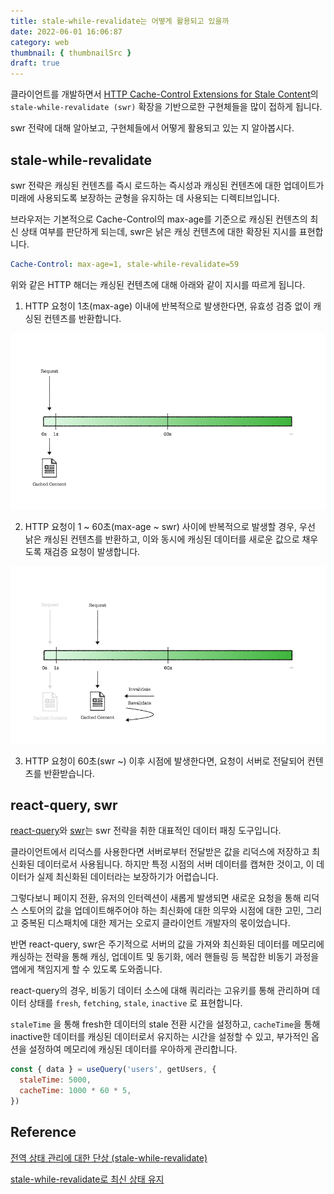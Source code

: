 ```yaml
---
title: stale-while-revalidate는 어떻게 활용되고 있을까
date: 2022-06-01 16:06:87
category: web
thumbnail: { thumbnailSrc }
draft: true
---
```


클라이언트를 개발하면서 [HTTP Cache-Control Extensions for Stale Content](https://datatracker.ietf.org/doc/html/rfc5861)의
`stale-while-revalidate (swr)` 확장을 기반으로한 구현체들을 많이 접하게 됩니다.

swr 전략에 대해 알아보고, 구현체들에서 어떻게 활용되고 있는 지 알아봅시다.

## stale-while-revalidate

swr 전략은 캐싱된 컨텐츠를 즉시 로드하는 즉시성과 캐싱된 컨텐츠에 대한 업데이트가
미래에 사용되도록 보장하는 균형을 유지하는 데 사용되는 디렉티브입니다.

브라우저는 기본적으로 Cache-Control의 max-age를 기준으로 캐싱된 컨텐츠의 최신 상태 여부를 판단하게 되는데,
swr은 낡은 캐싱 컨텐츠에 대한 확장된 지시를 표현합니다.

```yaml
Cache-Control: max-age=1, stale-while-revalidate=59
```

위와 같은 HTTP 해더는 캐싱된 컨텐츠에 대해 아래와 같이 지시를 따르게 됩니다.

1. HTTP 요청이 1초(max-age) 이내에 반복적으로 발생한다면, 유효성 검증 없이 캐싱된 컨텐츠를 반환합니다.

![Requests within max-age return caching data](./images/stale-while-revalidate/swr-flow-1.png)

2. HTTP 요청이 1 ~ 60초(max-age ~ swr) 사이에 반복적으로 발생할 경우,
   우선 낡은 캐싱된 컨텐츠를 반환하고, 이와 동시에 캐싱된 데이터를 새로운 값으로 채우도록 재검증 요청이 발생합니다.

![Return stale caching content for requests within swr, request re-validation](./images/stale-while-revalidate/swr-flow-2.png)

3. HTTP 요청이 60초(swr ~) 이후 시점에 발생한다면, 요청이 서버로 전달되어 컨텐츠를 반환받습니다.

## react-query, swr

[react-query](https://react-query.tanstack.com/)와 [swr](https://swr.vercel.app/ko)는 swr 전략을 취한 대표적인 데이터 패칭 도구입니다.

클라이언트에서 리덕스를 사용한다면 서버로부터 전달받은 값을 리덕스에 저장하고
최신화된 데이터로서 사용됩니다. 하지만 특정 시점의 서버 데이터를 캡쳐한 것이고,
이 데이터가 실제 최신화된 데이터라는 보장하기가 어렵습니다.

그렇다보니 페이지 전환, 유저의 인터렉션이 새롭게 발생되면 새로운 요청을 통해
리덕스 스토어의 값을 업데이트해주어야 하는 최신화에 대한 의무와 시점에 대한 고민,
그리고 중복된 디스패치에 대한 제거는 오로지 클라이언트 개발자의 몫이었습니다.

반면 react-query, swr은 주기적으로 서버의 값을 가져와 최신화된 데이터를
메모리에 캐싱하는 전략을 통해 캐싱, 업데이트 및 동기화, 에러 핸들링 등 복잡한
비동기 과정을 앱에게 책임지게 할 수 있도록 도와줍니다.

react-query의 경우, 비동기 데이터 소스에 대해 쿼리라는 고유키를 통해 관리하며
데이터 상태를 `fresh`, `fetching`, `stale`, `inactive` 로 표현합니다.

`staleTime` 을 통해 fresh한 데이터의 stale 전환 시간을 설정하고,
`cacheTime`을 통해 inactive한 데이터를 캐싱된 데이터로서 유지하는 시간을 설정할 수 있고,
부가적인 옵션을 설정하여 메모리에 캐싱된 데이터를 우아하게 관리합니다.

```js
const { data } = useQuery('users', getUsers, {
  staleTime: 5000,
  cacheTime: 1000 * 60 * 5,
})
```

## Reference

[전역 상태 관리에 대한 단상 (stale-while-revalidate)](https://jbee.io/react/thinking-about-global-state/)

[stale-while-revalidate로 최신 상태 유지](https://web.dev/i18n/ko/stale-while-revalidate/)
